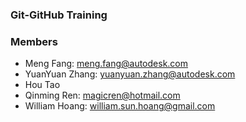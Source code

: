 ### Git-GitHub Training

### Members
 - Meng Fang: meng.fang@autodesk.com
 - YuanYuan Zhang: yuanyuan.zhang@autodesk.com
 - Hou Tao
 - Qinming Ren:  magicren@hotmail.com
 - William Hoang: william.sun.hoang@gmail.com
 
